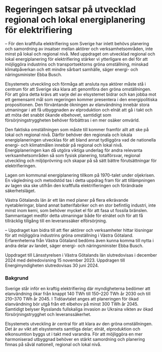 # Regeringen satsar på utvecklad regional och lokal energiplanering för elektrifiering

– För den kraftfulla elektrifiering som Sverige har inlett behövs planering och samordning av insatser mellan aktörer och verksamhetsområden, inte minst på lokal och regional nivå. Med uppdraget om utvecklad regional och lokal energiplanering för elektrifiering stärker vi ytterligare en del för att möjliggöra industrins och transportsektorns gröna omställning, minskad klimatpåverkan och ett mindre sårbart samhälle, säger energi\- och näringsminister Ebba Busch.

Elsystemets utveckling och förmåga att ansluta nya aktörer måste stå i centrum för att Sverige ska klara att genomföra den gröna omställningen. För att göra detta krävs att varje del av elsystemet bidrar och kan jobba mot ett gemensamt mål som regeringen kommer presentera i den energipolitiska propositionen. Den förväntande ökningen av elanvändning innebär stora utmaningar i att få utbyggnaden av elproduktion och elnät att gå i takt och att möta det snabbt ökande elbehovet, samtidigt som försörjningstryggheten behöver förbättras i en mer osäker omvärld.

Den faktiska omställningen som måste till kommer framför allt att ske på lokal och regional nivå. Därför behöver den regionala och lokala energiplaneringen utvecklas för att bland annat tydliggöra vad de nationella energi\- och klimatmålen innebär på regional och lokal nivå. Energiplaneringen kan då utgöra viktiga underlag för andra relevanta verksamhetsområden så som fysisk planering, totalförsvar, regional utveckling och miljö­prövning och skapar på så sätt bättre förutsättningar för elektrifieringen.

Lagen om kommunal energiplanering tillkom på 1970\-talet under oljekrisen. En vägledning och metodstöd tas i detta uppdrag fram för att tillämpningen av lagen ska ske utifrån den kraftfulla elektrifieringen och förändrade säkerhetsläget.

Västra Götalands län är ett län med planer på flera elkrävande nyetableringar, bland annat batterifabriker och en stor befintlig industri, inte minst inom kemi, som behöver mycket el för att fasa ut fossila bränslen. Sammantaget medför detta utmaningar både för elnätet och för att få tillräcklig tillgång till en leveranssäker elförsörjning.

– Uppdraget kan bidra till att fler aktörer och verksamheter hittar lösningar för att möjliggöra industrins gröna omställning i Västra Götaland. Erfarenheterna från Västra Götaland bedöms även kunna komma till nytta i andra delar av landet, säger energi\- och näringsminister Ebba Busch.

Uppdraget till Länsstyrelsen i Västra Götalands län slutredovisas i december 2024 med delredovisning 15 november 2023\. Uppdragen till Energimyndigheten slutredovisas 30 juni 2024\.

### Bakgrund

Sverige står inför en kraftig elektrifiering där myndigheterna bedömer att elanvändning ökar från knappt 140 TWh till 150–220 TWh år 2030 och till 210–370 TWh år 2045\. I Tidöavtalet anges att planeringen för ökad elanvändning bör utgå från ett elbehov på minst 300 TWh år 2045\. Samtidigt belyser Rysslands fullskaliga invasion av Ukraina vikten av ökad försörjningstrygghet och leveranssäkerhet.

Elsystemets utveckling är central för att klara av den gröna omställningen. Det är av vikt att elsystemets samtliga delar; elnät, elproduktion och elkonsumtion byggs ut i takt med varandra. För att möjliggöra en mer harmoniserad utbyggnad behöver en stärkt samordning och planering finnas på såväl nationell, regional och lokal nivå.
